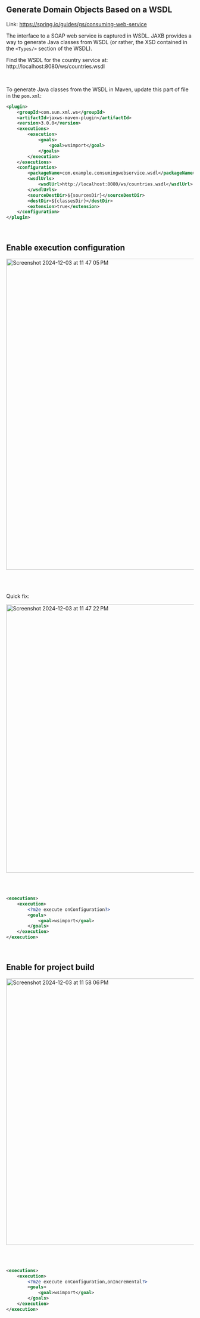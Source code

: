 ## Generate Domain Objects Based on a WSDL

Link: https://spring.io/guides/gs/consuming-web-service

The interface to a SOAP web service is captured in WSDL. JAXB provides a way to generate Java classes from WSDL (or rather, the XSD contained in the `<Types/>` section of the WSDL). 

Find the WSDL for the country service at: http://localhost:8080/ws/countries.wsdl

<br/>

To generate Java classes from the WSDL in Maven, update this part of file in the `pom.xml`:

```xml
<plugin>
	<groupId>com.sun.xml.ws</groupId>
	<artifactId>jaxws-maven-plugin</artifactId>
	<version>3.0.0</version>
	<executions>
		<execution>
			<goals>
				<goal>wsimport</goal>
			</goals>
		</execution>
	</executions>
	<configuration>
		<packageName>com.example.consumingwebservice.wsdl</packageName>
		<wsdlUrls>
			<wsdlUrl>http://localhost:8080/ws/countries.wsdl</wsdlUrl>
		</wsdlUrls>
		<sourceDestDir>${sourcesDir}</sourceDestDir>
		<destDir>${classesDir}</destDir>
		<extension>true</extension>
	</configuration>
</plugin>
```
<br />

## Enable execution configuration

<img width="835" alt="Screenshot 2024-12-03 at 11 47 05 PM" src="https://github.com/user-attachments/assets/e999fa9e-6ecc-4742-a2d9-39fd0acf6eae">

<br /><br />

Quick fix:

<img width="720" alt="Screenshot 2024-12-03 at 11 47 22 PM" src="https://github.com/user-attachments/assets/247cbc76-36b2-4640-912d-187e8d62a932">

<br /><br />

```xml
<executions>
	<execution>
		<?m2e execute onConfiguration?>
		<goals>
			<goal>wsimport</goal>
		</goals>
	</execution>
</execution>
```

<br />

## Enable for project build

<img width="715" alt="Screenshot 2024-12-03 at 11 58 06 PM" src="https://github.com/user-attachments/assets/bbc23163-261e-4b03-b440-77b57b48a54d">

<br /><br />

```xml
<executions>
	<execution>
		<?m2e execute onConfiguration,onIncremental?>
		<goals>
			<goal>wsimport</goal>
		</goals>
	</execution>
</execution>
```







